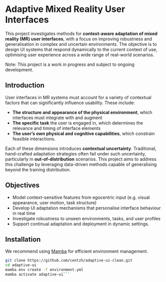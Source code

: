 # Adaptive Mixed Reality User Interfaces

This project investigates methods for **context-aware adaptation of mixed reality (MR) user interfaces**, with a focus on improving robustness and generalisation in complex and uncertain environments. The objective is to design UI systems that respond dynamically to the current context of use, optimising user experience across a wide range of real-world scenarios.

Note: This project is a work in progress and subject to ongoing development.

## Introduction

User interfaces in MR systems must account for a variety of contextual factors that can significantly influence usability. These include:

- **The structure and appearance of the physical environment**, which interfaces must integrate with and augment
- **The specific task** the user is engaged in, which determines the relevance and timing of interface elements
- **The user’s own physical and cognitive capabilities**, which constrain feasible interactions.

Each of these dimensions introduces **contextual uncertainty**. Traditional, hand-crafted adaptation strategies often fail under such uncertainty, particularly in **out-of-distribution** scenarios. This project aims to address this challenge by leveraging data-driven methods capable of generalising beyond the training distribution.

## Objectives

- Model context-sensitive features from egocentric input (e.g. visual appearance, user motion, task structure)
- Develop UI adaptation mechanisms that personalise interface behaviour in real time
- Investigate robustness to unseen environments, tasks, and user profiles
- Support continual adaptation and deployment in dynamic settings.

## Installation

We recommend using [Mamba](https://github.com/mamba-org/mamba) for efficient environment management.

```bash
git clone https://github.com/centzh/adaptive-ui-clean.git
cd adaptive-ui
mamba env create -f environment.yml
mamba activate adaptive-ui```






 